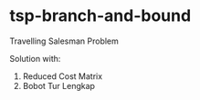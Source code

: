 # tsp-branch-and-bound

Travelling Salesman Problem

Solution with:
1. Reduced Cost Matrix
2. Bobot Tur Lengkap
